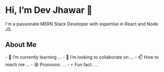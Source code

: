 <h1> Hi, I’m Dev Jhawar 👋
</h1>
I'm a passionate MERN Stack Developer with expertise in React and Node JS.
<h2>About Me</h2>
- 🌱 I’m currently learning ...
- 💞️ I’m looking to collaborate on ...
- 📫 How to reach me ...
- 😄 Pronouns: ...
- ⚡ Fun fact: ...

<!---
Dev-Jhawar/Dev-Jhawar is a ✨ special ✨ repository because its `README.md` (this file) appears on your GitHub profile.
You can click the Preview link to take a look at your changes.
--->
